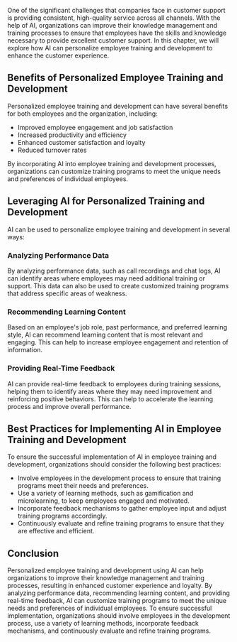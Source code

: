 
One of the significant challenges that companies face in customer support is providing consistent, high-quality service across all channels. With the help of AI, organizations can improve their knowledge management and training processes to ensure that employees have the skills and knowledge necessary to provide excellent customer support. In this chapter, we will explore how AI can personalize employee training and development to enhance the customer experience.

Benefits of Personalized Employee Training and Development
----------------------------------------------------------

Personalized employee training and development can have several benefits for both employees and the organization, including:

* Improved employee engagement and job satisfaction
* Increased productivity and efficiency
* Enhanced customer satisfaction and loyalty
* Reduced turnover rates

By incorporating AI into employee training and development processes, organizations can customize training programs to meet the unique needs and preferences of individual employees.

Leveraging AI for Personalized Training and Development
-------------------------------------------------------

AI can be used to personalize employee training and development in several ways:

### Analyzing Performance Data

By analyzing performance data, such as call recordings and chat logs, AI can identify areas where employees may need additional training or support. This data can also be used to create customized training programs that address specific areas of weakness.

### Recommending Learning Content

Based on an employee's job role, past performance, and preferred learning style, AI can recommend learning content that is most relevant and engaging. This can help to increase employee engagement and retention of information.

### Providing Real-Time Feedback

AI can provide real-time feedback to employees during training sessions, helping them to identify areas where they may need improvement and reinforcing positive behaviors. This can help to accelerate the learning process and improve overall performance.

Best Practices for Implementing AI in Employee Training and Development
-----------------------------------------------------------------------

To ensure the successful implementation of AI in employee training and development, organizations should consider the following best practices:

* Involve employees in the development process to ensure that training programs meet their needs and preferences.
* Use a variety of learning methods, such as gamification and microlearning, to keep employees engaged and motivated.
* Incorporate feedback mechanisms to gather employee input and adjust training programs accordingly.
* Continuously evaluate and refine training programs to ensure that they are effective and efficient.

Conclusion
----------

Personalized employee training and development using AI can help organizations to improve their knowledge management and training processes, resulting in enhanced customer experience and loyalty. By analyzing performance data, recommending learning content, and providing real-time feedback, AI can customize training programs to meet the unique needs and preferences of individual employees. To ensure successful implementation, organizations should involve employees in the development process, use a variety of learning methods, incorporate feedback mechanisms, and continuously evaluate and refine training programs.
